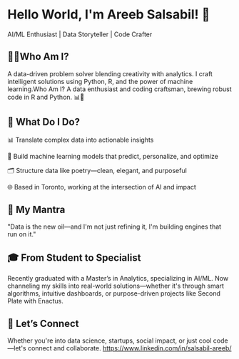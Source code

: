 # Hello World, I'm Areeb Salsabil! 👋
AI/ML Enthusiast | Data Storyteller | Code Crafter

## 👨‍💻Who Am I?
A data-driven problem solver blending creativity with analytics. I craft intelligent solutions using Python, R, and the power of machine learning.Who Am I?
A data enthusiast and coding craftsman, brewing robust code in R and Python. 📊🐍

## 🔧 What Do I Do?
📊 Translate complex data into actionable insights

🧠 Build machine learning models that predict, personalize, and optimize

🗂️ Structure data like poetry—clean, elegant, and purposeful

🌐 Based in Toronto, working at the intersection of AI and impact

## 🧭 My Mantra
"Data is the new oil—and I'm not just refining it, I'm building engines that run on it."

## 🎓 From Student to Specialist
Recently graduated with a Master’s in Analytics, specializing in AI/ML. Now channeling my skills into real-world solutions—whether it's through smart algorithms, intuitive dashboards, or purpose-driven projects like Second Plate with Enactus.

## 🤝 Let’s Connect
Whether you're into data science, startups, social impact, or just cool code—let's connect and collaborate. https://www.linkedin.com/in/salsabil-areeb/


<!---
salsabilareeb/salsabilareeb is a ✨ special ✨ repository because its `README.md` (this file) appears on your GitHub profile.
You can click the Preview link to take a look at your changes.
--->
